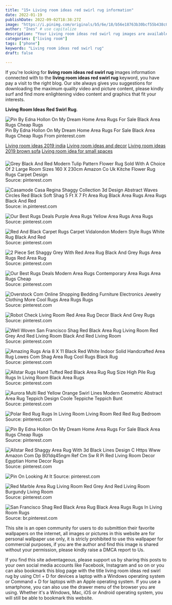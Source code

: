 ```yaml
---
title: "15+ Living room ideas red swirl rug information"
date: 2022-01-19
publishDate: 2022-09-02T18:38:27Z
image: "https://i.pinimg.com/originals/b5/6e/18/b56e18763b30bcf55b438c0be1b459ae.jpg"
author: "Ines" # use capitalize
description: "Your Living room ideas red swirl rug images are available. Living room ideas red swirl rug are a topic that is being searched for and liked by netizens today. You can Download the Living room ideas red swirl rug files here. Download all free images."
categories: ["living room"]
tags: ["phone"]
keywords: "Living room ideas red swirl rug"
draft: false

---
```


If you're looking for **living room ideas red swirl rug** images information connected with to the **living room ideas red swirl rug** keyword, you have pay a visit to the right  blog.  Our site always  gives you  suggestions  for downloading  the maximum  quality video and picture  content, please kindly surf and find more enlightening video content and graphics  that fit your interests.

**Living Room Ideas Red Swirl Rug**. 

![Pin By Edna Hollon On My Dream Home Area Rugs For Sale Black Area Rugs Cheap Rugs](https://i.pinimg.com/originals/48/a8/cb/48a8cb02cfe5d1264fa1d17add85525b.jpg "Pin By Edna Hollon On My Dream Home Area Rugs For Sale Black Area Rugs Cheap Rugs")
Pin By Edna Hollon On My Dream Home Area Rugs For Sale Black Area Rugs Cheap Rugs From pinterest.com

[Living room ideas 2019 india](/living-room-ideas-2019-india/)
[Living room ideas and decor](/living-room-ideas-and-decor/)
[Living room ideas 2019 brown sofa](/living-room-ideas-2019-brown-sofa/)
[Living room idea for small spaces](/living-room-idea-for-small-spaces/)



### 

 


![Grey Black And Red Modern Tulip Pattern Flower Rug Sold With A Choice Of 2 Large Room Sizes 160 X 230cm Amazon Co Uk Kitche Flower Rug Rugs Carpet Design](https://i.pinimg.com/originals/23/3c/83/233c8356f1b706e25cc74326927e1b23.jpg "Grey Black And Red Modern Tulip Pattern Flower Rug Sold With A Choice Of 2 Large Room Sizes 160 X 230cm Amazon Co Uk Kitche Flower Rug Rugs Carpet Design")
Source: pinterest.com

 

![Casamode Casa Regina Shaggy Collection 3d Design Abstract Waves Circles Red Black Soft Shag 5 Ft X 7 Ft Area Rug Black Area Rugs Area Rugs Black And Red](https://i.pinimg.com/originals/de/22/bf/de22bf0dc81a10c0709981919d353a2d.jpg "Casamode Casa Regina Shaggy Collection 3d Design Abstract Waves Circles Red Black Soft Shag 5 Ft X 7 Ft Area Rug Black Area Rugs Area Rugs Black And Red")
Source: in.pinterest.com

 

![Our Best Rugs Deals Purple Area Rugs Yellow Area Rugs Area Rugs](https://i.pinimg.com/originals/6d/a8/da/6da8da6e115e5bc52db34dff0b7b9cf6.jpg "Our Best Rugs Deals Purple Area Rugs Yellow Area Rugs Area Rugs")
Source: pinterest.com

 

![Red And Black Carpet Rugs Carpet Vidalondon Modern Style Rugs White Rug Black And Red](https://i.pinimg.com/236x/bd/f8/dc/bdf8dcc17b35b57bed3e9fcb2a988ef8--black-carpet-white-rug.jpg "Red And Black Carpet Rugs Carpet Vidalondon Modern Style Rugs White Rug Black And Red")
Source: pinterest.com

 

![2 Piece Set Shaggy Grey With Red Area Rug Black And Grey Rugs Area Rugs Red Area Rug](https://i.pinimg.com/originals/38/2e/51/382e513feb687b1da772fd88b73ceef3.jpg "2 Piece Set Shaggy Grey With Red Area Rug Black And Grey Rugs Area Rugs Red Area Rug")
Source: pinterest.com

 

![Our Best Rugs Deals Modern Area Rugs Contemporary Area Rugs Area Rugs Cheap](https://i.pinimg.com/736x/00/99/a8/0099a860313611190ca85672a925b3df--red-rugs-sammy.jpg "Our Best Rugs Deals Modern Area Rugs Contemporary Area Rugs Area Rugs Cheap")
Source: pinterest.com

 

![Overstock Com Online Shopping Bedding Furniture Electronics Jewelry Clothing More Cool Rugs Area Rugs Rugs](https://i.pinimg.com/originals/f4/de/22/f4de22558b3933de17830a9f10045bee.jpg "Overstock Com Online Shopping Bedding Furniture Electronics Jewelry Clothing More Cool Rugs Area Rugs Rugs")
Source: pinterest.com

 

![Robot Check Living Room Red Area Rug Decor Black And Grey Rugs](https://i.pinimg.com/originals/f3/f9/b0/f3f9b0fcad7f395d9814fc5499fedc92.jpg "Robot Check Living Room Red Area Rug Decor Black And Grey Rugs")
Source: pinterest.com

 

![Well Woven San Francisco Shag Red Black Area Rug Living Room Red Grey And Red Living Room Black And Red Living Room](https://i.pinimg.com/474x/49/d9/ad/49d9addb636fb6b9a121b7cbd2ef9360.jpg "Well Woven San Francisco Shag Red Black Area Rug Living Room Red Grey And Red Living Room Black And Red Living Room")
Source: pinterest.com

 

![Amazing Rugs Aria 8 X 11 Black Red White Indoor Solid Handcrafted Area Rug Lowes Com Shag Area Rug Cool Rugs Black Rug](https://i.pinimg.com/736x/c4/1b/10/c41b104ce36bee3ed001dfed2ae4dbd2.jpg "Amazing Rugs Aria 8 X 11 Black Red White Indoor Solid Handcrafted Area Rug Lowes Com Shag Area Rug Cool Rugs Black Rug")
Source: pinterest.com

 

![Allstar Rugs Hand Tufted Red Black Area Rug Rug Size High Pile Rug Rugs In Living Room Black Area Rugs](https://i.pinimg.com/originals/82/aa/82/82aa820eca766ab48c91bd7734ac8d4b.jpg "Allstar Rugs Hand Tufted Red Black Area Rug Rug Size High Pile Rug Rugs In Living Room Black Area Rugs")
Source: pinterest.com

 

![Aurora Multi Red Yellow Orange Swirl Lines Modern Geometric Abstract Area Rug Teppich Design Coole Teppiche Teppich Bunt](https://i.pinimg.com/originals/a3/fb/e7/a3fbe76cf88541fd83541622548b3e75.jpg "Aurora Multi Red Yellow Orange Swirl Lines Modern Geometric Abstract Area Rug Teppich Design Coole Teppiche Teppich Bunt")
Source: pinterest.com

 

![Polar Red Rug Rugs In Living Room Living Room Red Red Rug Bedroom](https://i.pinimg.com/originals/4c/4b/d2/4c4bd2bc62a8fff93fd9d88086b9662c.jpg "Polar Red Rug Rugs In Living Room Living Room Red Red Rug Bedroom")
Source: pinterest.com

 

![Pin By Edna Hollon On My Dream Home Area Rugs For Sale Black Area Rugs Cheap Rugs](https://i.pinimg.com/originals/48/a8/cb/48a8cb02cfe5d1264fa1d17add85525b.jpg "Pin By Edna Hollon On My Dream Home Area Rugs For Sale Black Area Rugs Cheap Rugs")
Source: pinterest.com

 

![Allstar Red Shaggy Area Rug With 3d Black Lines Design C Https Www Amazon Com Dp B01dq45ngm Ref Cm Sw R Pi Red Living Room Decor Egyptian Home Decor Rugs](https://i.pinimg.com/originals/22/d0/35/22d0356b5404c955e52ec6e76da88931.jpg "Allstar Red Shaggy Area Rug With 3d Black Lines Design C Https Www Amazon Com Dp B01dq45ngm Ref Cm Sw R Pi Red Living Room Decor Egyptian Home Decor Rugs")
Source: pinterest.com

 

![Pin On Looking At It](https://i.pinimg.com/originals/60/e9/28/60e928af85e9780184c65cae7f2fe3ef.jpg "Pin On Looking At It")
Source: pinterest.com

 

![Red Marble Area Rug Living Room Red Grey And Red Living Room Burgundy Living Room](https://i.pinimg.com/originals/f6/47/14/f6471498140b7481b41c9e018ef78c8b.jpg "Red Marble Area Rug Living Room Red Grey And Red Living Room Burgundy Living Room")
Source: pinterest.com

 

![San Francisco Shag Red Black Area Rug Black Area Rugs Rugs In Living Room Rugs](https://i.pinimg.com/originals/b5/6e/18/b56e18763b30bcf55b438c0be1b459ae.jpg "San Francisco Shag Red Black Area Rug Black Area Rugs Rugs In Living Room Rugs")
Source: br.pinterest.com

 

This site is an open community for users to do submittion their favorite wallpapers on the internet, all images or pictures in this website are for personal wallpaper use only, it is stricly prohibited to use this wallpaper for commercial purposes, if you are the author and find this image is shared without your permission, please kindly raise a DMCA report to Us.

If you find this site adventageous, please support us by sharing this posts to your own social media accounts like Facebook, Instagram and so on or you can also bookmark this blog page with the title living room ideas red swirl rug by using Ctrl + D for devices a laptop with a Windows operating system or Command + D for laptops with an Apple operating system. If you use a smartphone, you can also use the drawer menu of the browser you are using. Whether it's a Windows, Mac, iOS or Android operating system, you will still be able to bookmark this website.
